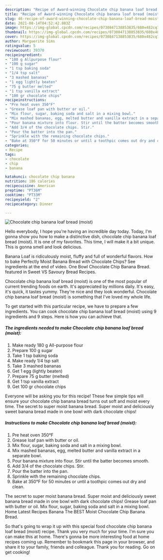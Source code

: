 ```yaml
---
description: "Recipe of Award-winning Chocolate chip banana loaf bread (moist)"
title: "Recipe of Award-winning Chocolate chip banana loaf bread (moist)"
slug: 46-recipe-of-award-winning-chocolate-chip-banana-loaf-bread-moist
date: 2021-08-14T04:52:42.803Z
image: https://img-global.cpcdn.com/recipes/0730847138853835/680x482cq70/chocolate-chip-banana-loaf-bread-moist-recipe-main-photo.jpg
thumbnail: https://img-global.cpcdn.com/recipes/0730847138853835/680x482cq70/chocolate-chip-banana-loaf-bread-moist-recipe-main-photo.jpg
cover: https://img-global.cpcdn.com/recipes/0730847138853835/680x482cq70/chocolate-chip-banana-loaf-bread-moist-recipe-main-photo.jpg
author: Marguerite Sims
ratingvalue: 5
reviewcount: 39370
recipeingredient:
- "180 g Allpurpose flour"
- "100 g sugar"
- "1 tsp baking soda"
- "1/4 tsp salt"
- "3 mashed bananas"
- "1 egg lightly beaten"
- "75 g butter melted"
- "1 tsp vanilla extract"
- "100 gr chocolate chips"
recipeinstructions:
- "Pre heat oven 350°F"
- "Grease loaf pan with butter or oil."
- "Mix flour, sugar, baking soda and salt in a mixing bowl."
- "Mix mashed bananas, egg, melted butter and vanilla extract in a separate bowl."
- "Pour banana mixture into flour. Stir until the batter becomes smooth."
- "Add 3/4 of the chocolate chips. Stir."
- "Pour the batter into the pan."
- "Sprinkle with the remaining chocolate chips."
- "Bake at 350°F for 50 minutes or until a toothpic comes out dry and clean."
categories:
- Recipe
tags:
- chocolate
- chip
- banana

katakunci: chocolate chip banana 
nutrition: 186 calories
recipecuisine: American
preptime: "PT36M"
cooktime: "PT33M"
recipeyield: "2"
recipecategory: Dinner

---
```



![Chocolate chip banana loaf bread (moist)](https://img-global.cpcdn.com/recipes/0730847138853835/680x482cq70/chocolate-chip-banana-loaf-bread-moist-recipe-main-photo.jpg)

Hello everybody, I hope you're having an incredible day today. Today, I'm gonna show you how to make a distinctive dish, chocolate chip banana loaf bread (moist). It is one of my favorites. This time, I will make it a bit unique. This is gonna smell and look delicious.

Banana Loaf is ridiculously moist, fluffy and full of wonderful flavors. How to bake Perfectly Moist Banana Bread with Chocolate Chips? See ingredients at the end of video. One Bowl Chocolate Chip Banana Bread. featured in Sweet VS Savoury Bread Recipes.

Chocolate chip banana loaf bread (moist) is one of the most popular of current trending foods on earth. It's appreciated by millions daily. It's easy, it's quick, it tastes yummy. They're nice and they look wonderful. Chocolate chip banana loaf bread (moist) is something that I've loved my whole life.


To get started with this particular recipe, we have to prepare a few ingredients. You can cook chocolate chip banana loaf bread (moist) using 9 ingredients and 9 steps. Here is how you can achieve that.

<!--inarticleads1-->

##### The ingredients needed to make Chocolate chip banana loaf bread (moist):

1. Make ready 180 g All-purpose flour
1. Prepare 100 g sugar
1. Take 1 tsp baking soda
1. Make ready 1/4 tsp salt
1. Take 3 mashed bananas
1. Get 1 egg (lightly beaten)
1. Prepare 75 g butter (melted)
1. Get 1 tsp vanilla extract
1. Get 100 gr chocolate chips


Everyone will be asking you for this recipe! These few simple tips will ensure your chocolate chip banana bread turns out soft and moist every time. The secret to super moist banana bread. Super moist and deliciously sweet banana bread made in one bowl with dark chocolate chips! 

<!--inarticleads2-->

##### Instructions to make Chocolate chip banana loaf bread (moist):

1. Pre heat oven 350°F
1. Grease loaf pan with butter or oil.
1. Mix flour, sugar, baking soda and salt in a mixing bowl.
1. Mix mashed bananas, egg, melted butter and vanilla extract in a separate bowl.
1. Pour banana mixture into flour. Stir until the batter becomes smooth.
1. Add 3/4 of the chocolate chips. Stir.
1. Pour the batter into the pan.
1. Sprinkle with the remaining chocolate chips.
1. Bake at 350°F for 50 minutes or until a toothpic comes out dry and clean.


The secret to super moist banana bread. Super moist and deliciously sweet banana bread made in one bowl with dark chocolate chips! Grease loaf pan with butter or oil. Mix flour, sugar, baking soda and salt in a mixing bowl. Home Latest Recipes Banana The BEST Moist Chocolate Chip Banana Bread. 

So that's going to wrap it up with this special food chocolate chip banana loaf bread (moist) recipe. Thank you very much for your time. I'm sure you can make this at home. There's gonna be more interesting food at home recipes coming up. Remember to bookmark this page in your browser, and share it to your family, friends and colleague. Thank you for reading. Go on get cooking!
